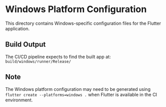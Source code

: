 # Windows Platform Configuration

This directory contains Windows-specific configuration files for the Flutter application.

## Build Output

The CI/CD pipeline expects to find the built app at: `build/windows/runner/Release/`

## Note

The Windows platform configuration may need to be generated using `flutter create --platforms=windows .` when Flutter is available in the CI environment.